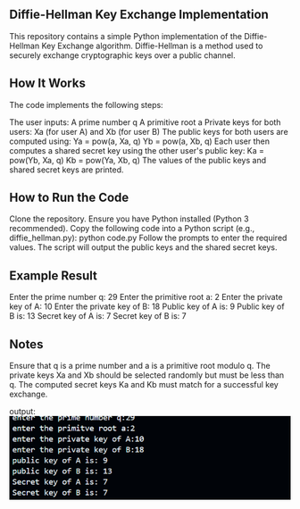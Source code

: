 ## Diffie-Hellman Key Exchange Implementation
This repository contains a simple Python implementation of the Diffie-Hellman Key Exchange algorithm. Diffie-Hellman is a method used to securely exchange cryptographic keys over a public channel.

## How It Works
The code implements the following steps:

The user inputs:
A prime number q
A primitive root a
Private keys for both users: Xa (for user A) and Xb (for user B)
The public keys for both users are computed using:
Ya = pow(a, Xa, q)
Yb = pow(a, Xb, q)
Each user then computes a shared secret key using the other user's public key:
Ka = pow(Yb, Xa, q)
Kb = pow(Ya, Xb, q)
The values of the public keys and shared secret keys are printed.
## How to Run the Code
Clone the repository.
Ensure you have Python installed (Python 3 recommended).
Copy the following code into a Python script (e.g., diffie_hellman.py):
python code.py
Follow the prompts to enter the required values.
The script will output the public keys and the shared secret keys.
## Example Result
Enter the prime number q: 29
Enter the primitive root a: 2
Enter the private key of A: 10
Enter the private key of B: 18
Public key of A is: 9
Public key of B is: 13
Secret key of A is: 7
Secret key of B is: 7
## Notes
Ensure that q is a prime number and a is a primitive root modulo q.
The private keys Xa and Xb should be selected randomly but must be less than q.
The computed secret keys Ka and Kb must match for a successful key exchange.


output:
![alt text](image.png)